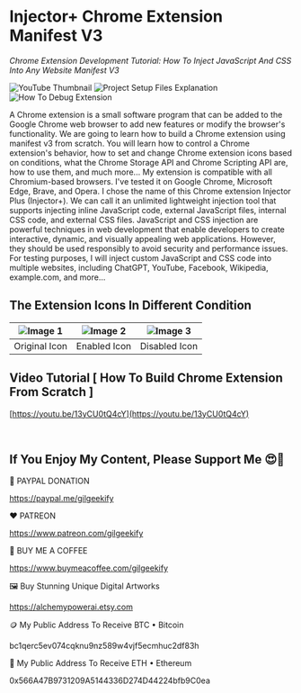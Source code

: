 # Injector+ Chrome Extension Manifest V3

_Chrome Extension Development Tutorial: How To Inject JavaScript And CSS Into Any Website Manifest V3_

![YouTube Thumbnail](https://raw.githubusercontent.com/saeedkohansal/InjectorPlus-Chrome-Extension-Manifest-V3/main/images/InjectorPlus-Chrome-Extension-Manifest-V3.png "Injector+ Chrome Extension Manifest V3")
![Project Setup Files Explanation](https://raw.githubusercontent.com/saeedkohansal/InjectorPlus-Chrome-Extension-Manifest-V3/main/images/Project-Structure-Explanation.png "Project Structure Explanation")
![How To Debug Extension](https://raw.githubusercontent.com/saeedkohansal/InjectorPlus-Chrome-Extension-Manifest-V3/main/images/How-To-Debug-Extension.gif)

A Chrome extension is a small software program that can be added to the Google Chrome web browser to add new features or modify the browser's functionality. We are going to learn how to build a Chrome extension using manifest v3 from scratch. You will learn how to control a Chrome extension's behavior, how to set and change Chrome extension icons based on conditions, what the Chrome Storage API and Chrome Scripting API are, how to use them, and much more... My extension is compatible with all Chromium-based browsers. I've tested it on Google Chrome, Microsoft Edge, Brave, and Opera. I chose the name of this Chrome extension Injector Plus (Injector+). We can call it an unlimited lightweight injection tool that supports injecting inline JavaScript code, external JavaScript files, internal CSS code, and external CSS files. JavaScript and CSS injection are powerful techniques in web development that enable developers to create interactive, dynamic, and visually appealing web applications. However, they should be used responsibly to avoid security and performance issues. For testing purposes, I will inject custom JavaScript and CSS code into multiple websites, including ChatGPT, YouTube, Facebook, Wikipedia, example.com, and more...

## The Extension Icons In Different Condition
| ![Image 1](https://raw.githubusercontent.com/saeedkohansal/InjectorPlus-Chrome-Extension-Manifest-V3/main/source-code/assets/icons/Original.png) | ![Image 2](https://raw.githubusercontent.com/saeedkohansal/InjectorPlus-Chrome-Extension-Manifest-V3/main/source-code/assets/icons/enabled/Original.png) | ![Image 3](https://raw.githubusercontent.com/saeedkohansal/InjectorPlus-Chrome-Extension-Manifest-V3/main/source-code/assets/icons/disabled/Original.png) |
|:---:|:---:|:---:|
| Original Icon | Enabled Icon | Disabled Icon |

## Video Tutorial [ How To Build Chrome Extension From Scratch ]
[https://youtu.be/13yCU0tQ4cY](https://youtu.be/13yCU0tQ4cY)

 

## If You Enjoy My Content, Please Support Me 😍🙏

💙 PAYPAL DONATION

https://paypal.me/gilgeekify

❤️ PATREON

https://www.patreon.com/gilgeekify

💛 BUY ME A COFFEE

https://www.buymeacoffee.com/gilgeekify

🖼️ Buy Stunning Unique Digital Artworks

https://alchemypowerai.etsy.com

🪙 My Public Address To Receive BTC • Bitcoin

bc1qerc5ev074cqknu9nz589w4vjf5ecmhuc2df83h

🥈 My Public Address To Receive ETH • Ethereum

0x566A47B9731209A5144336D274D44224bfb9C0ea
